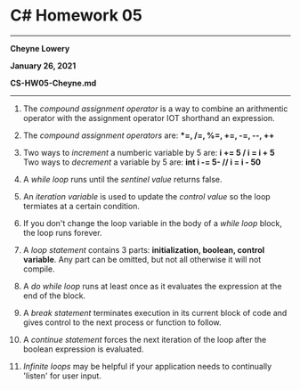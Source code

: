 # C# Homework 05

---

**Cheyne Lowery**

**January 26, 2021**

**CS-HW05-Cheyne.md**

---

1. The *compound assignment operator* is a way to combine an arithmentic operator with the assignment operator IOT shorthand an expression.

2. The *compound assignment operators* are: **\*=, /=, %=, +=, -=, --, ++**

3. Two ways to *increment* a numberic variable by 5 are: **i += 5 / i = i + 5** Two ways to *decrement* a variable by 5 are: **int i -= 5- // i = i - 50**

4. A *while loop* runs until the *sentinel value* returns false.

5. An *iteration variable* is used to update the *control value* so the loop termiates at a certain condition.

6. If you don't change the loop variable in the body of a *while loop* block, the loop runs forever. 

7. A *loop statement* contains 3 parts: **initialization, boolean, control variable**. Any part can be omitted, but not all otherwise it will not compile.

8. A *do while loop* runs at least once as it evaluates the expression at the end of the block.

9. A *break statement* terminates execution in its current block of code and gives control to the next process or function to follow.

10. A *continue statement* forces the next iteration of the loop after the boolean expression is evaluated.

11. *Infinite loops* may be helpful if your application needs to continually 'listen' for user input.